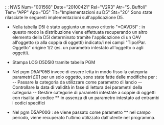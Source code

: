 :  : NWS Num="001568" Date="20100421" Rel="V2R3" Atr="S. Buffoli" Tem="APP" App="D5" Tit="Implementazioni su D5" Sts="20"
Sono state rilasciate le seguenti implementazioni sull'applicazione D5.

- Nella tabella D5I è stato aggiunto un nuovo criterio "*OAVD5I" :  in questo modo la distribuzione
viene effettuata recuperando un altro elemento della D5I determinato tramite l'applicazione di un OAV all'oggetto (o alla coppia di oggetti) indicato/i nei campi "Tipo/Par. Oggetto" origine 1/2 (es.
un parametro intestato all'oggetto o agli oggetti).

- Stampa LOG D5D5I0 tramite tabella PGM

- Nel pgm D5AP05B invece di essere letta in modo fisso la categoria parametri £01 per un solo
oggetto, sono state fatte delle modifiche per : 
-- Passare la categoria da utilizzare come parametro di lancio
-- Controllare la data di validità in fase di lettura dei parametri della categoria
-- Gestire categorie di parametri intestate a coppie di oggetti con risalita al codice ** in assenza
di un parametro intestato ad entrambi i codici specifici

- Nel pgm D5AP00G :  se viene passato come parametro ** nel campo periodo, viene recuperato l'ultimo
utilizzato dall'utente nel programma.
